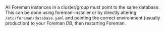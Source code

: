 
All Foreman instances in a cluster/group must point to the same database. This can be done using foreman-installer or by directly altering `/etc/foreman/database.yaml` and pointing the correct environment (usually production) to your Foreman DB, then restarting Foreman.
